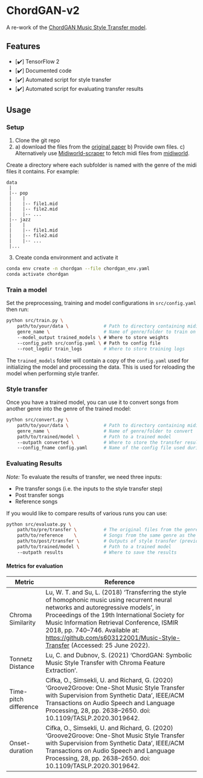 # ChordGAN-v2

A re-work of the [ChordGAN Music Style Transfer model](https://github.com/conanlu/chordgan).

## Features

- [✔️] TensorFlow 2
- [✔️] Documented code
- [✔️] Automated script for style transfer
- [✔️] Automated script for evaluating transfer results
  
## Usage

### Setup
1. Clone the git repo 
2. 
   a) download the files from the [original paper](https://conanlu.github.io/chordgan/datasets)
   b) Provide own files. 
   c) Alternatively use [Midiworld-scraper](https://github.com/amaralcs/midiworld-scraper) to fetch midi files from [midiworld](https://midiworld.com).

Create a directory where each subfolder is named with the genre of the midi files it contains. For example:
```
data
 |
 |-- pop
 |    |
 |    |-- file1.mid
 |    |-- file2.mid
 |    |-- ...
 |-- jazz
 |    |
 |    |-- file1.mid
 |    |-- file2.mid
 |    |-- ...
 |...
```

3. Create conda environment and activate it
```sh
conda env create -n chordgan --file chordgan_env.yaml
conda activate chordgan
```

### Train a model
Set the preprocessing, training and model configurations in `src/config.yaml` then run:
```sh
python src/train.py \
    path/to/your/data \             # Path to directory containing midi files
    genre_name \                    # Name of genre/folder to train on
    --model_output trained_models \ # Where to store weights
    --config_path src/config.yaml \ # Path to config file
    --root_logdir train_logs        # Where to store training logs
```
The `trained_models` folder will contain a copy of the `config.yaml` used for initializing the model and processing the data. This is used for reloading the model when performing style tranfer.

### Style transfer
Once you have a trained model, you can use it to convert songs from another genre into the genre of the trained model:
```sh
python src/convert.py \
    path/to/your/data \             # Path to directory containing midi files
    genre_name \                    # Name of genre/folder to convert
    path/to/trained/model \         # Path to a trained model
    --outpath converted \           # Where to store the transfer results
    --config_fname config.yaml      # Name of the config file used during training
```

### Evaluating Results
*Note:* To evaluate the results of transfer, we need three inputs:
- Pre transfer songs (i.e. the inputs to the style transfer step)
- Post transfer songs
- Reference songs

If you would like to compare results of various runs you can use:
```sh
python src/evaluate.py \
    path/to/pre/transfer \          # The original files from the genre you wish to convert
    path/to/reference    \          # Songs from the same genre as the model was trained on
    path/to/post/transfer \         # Outputs of style transfer (previous step)
    path/to/trained/model \         # Path to a trained model
    --outpath results               # Where to save the results
```

#### Metrics for evaluation
| Metric                | Reference                                                                                                                                                                                                                                                                                                                                            |
| --------------------- | ---------------------------------------------------------------------------------------------------------------------------------------------------------------------------------------------------------------------------------------------------------------------------------------------------------------------------------------------------- |
| Chroma Similarity     | Lu, W. T. and Su, L. (2018) ‘Transferring the style of homophonic music using recurrent neural networks and autoregressive models’, in Proceedings of the 19th International Society for Music Information Retrieval Conference, ISMIR 2018, pp. 740–746. Available at: https://github.com/s603122001/Music-Style-Transfer (Accessed: 25 June 2022). |
| Tonnetz Distance      | Lu, C. and Dubnov, S. (2021) ‘ChordGAN: Symbolic Music Style Transfer with Chroma Feature Extraction’.                                                                                                                                                                                                                                               |
| Time-pitch difference | Cifka, O., Simsekli, U. and Richard, G. (2020) ‘Groove2Groove: One-Shot Music Style Transfer with Supervision from Synthetic Data’, IEEE/ACM Transactions on Audio Speech and Language Processing, 28, pp. 2638–2650. doi: 10.1109/TASLP.2020.3019642.                                                                                               |
| Onset-duration        | Cifka, O., Simsekli, U. and Richard, G. (2020) ‘Groove2Groove: One-Shot Music Style Transfer with Supervision from Synthetic Data’, IEEE/ACM Transactions on Audio Speech and Language Processing, 28, pp. 2638–2650. doi: 10.1109/TASLP.2020.3019642.                                                                                               |
